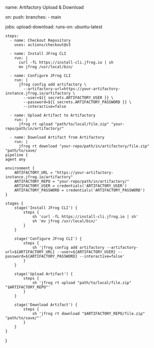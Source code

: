 name: Artifactory Upload & Download

on:
  push:
    branches:
      - main

jobs:
  upload-download:
    runs-on: ubuntu-latest

    steps:
      - name: Checkout Repository
        uses: actions/checkout@v3

      - name: Install JFrog CLI
        run: |
          curl -fL https://install-cli.jfrog.io | sh
          mv jfrog /usr/local/bin/

      - name: Configure JFrog CLI
        run: |
          jfrog config add artifactory \
            --artifactory-url=https://your-artifactory-instance.jfrog.io/artifactory \
            --user=${{ secrets.ARTIFACTORY_USER }} \
            --password=${{ secrets.ARTIFACTORY_PASSWORD }} \
            --interactive=false

      - name: Upload Artifact to Artifactory
        run: |
          jfrog rt upload "path/to/local/file.zip" "your-repo/path/in/artifactory/"

      - name: Download Artifact from Artifactory
        run: |
          jfrog rt download "your-repo/path/in/artifactory/file.zip" "path/to/save/
    pipeline {
    agent any

    environment {
        ARTIFACTORY_URL = "https://your-artifactory-instance.jfrog.io/artifactory"
        ARTIFACTORY_REPO = "your-repo/path/in/artifactory/"
        ARTIFACTORY_USER = credentials('ARTIFACTORY_USER')
        ARTIFACTORY_PASSWORD = credentials('ARTIFACTORY_PASSWORD')
    }

    stages {
        stage('Install JFrog CLI') {
            steps {
                sh 'curl -fL https://install-cli.jfrog.io | sh'
                sh 'mv jfrog /usr/local/bin/'
            }
        }

        stage('Configure JFrog CLI') {
            steps {
                sh 'jfrog config add artifactory --artifactory-url=${ARTIFACTORY_URL} --user=${ARTIFACTORY_USER} --password=${ARTIFACTORY_PASSWORD} --interactive=false'
            }
        }

        stage('Upload Artifact') {
            steps {
                sh 'jfrog rt upload "path/to/local/file.zip" "$ARTIFACTORY_REPO"'
            }
        }

        stage('Download Artifact') {
            steps {
                sh 'jfrog rt download "$ARTIFACTORY_REPO/file.zip" "path/to/save/"'
            }
        }
    }
}
